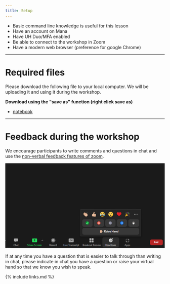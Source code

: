 ```yaml
---
title: Setup
---
```


* Basic command line knowledge is useful for this lesson
* Have an account on Mana
* Have UH Duo/MFA enabled
* Be able to connect to the workshop in Zoom
* Have a modern web browser (preference for google Chrome)

---
# Required files

Please download the following file to your local computer.  We will be uploading it and using it during the workshop.  

**Download using the "save as" function (right click save as)**
* <a href ="https://raw.githubusercontent.com/CI-TRACS/High_Performance_Computing/gh-pages/code/participants-copy.ipynb">notebook</a>

---
# Feedback during the workshop

We encourage participants to write comments and questions in chat and use the <a href="https://support.zoom.us/hc/en-us/articles/115001286183-Nonverbal-feedback-during-meetings#:~:text=To%20provide%20nonverbal%20feedback%20or,icon%20again%20to%20remove%20it." target="_blank" >non-verbal feedback features of zoom</a>.

<img src="./fig/non-verbal.png" alt="non-verbal icon" >

If at any time you have a question that is easier to talk through than writing in chat, please indicate in chat you have a question or raise your virtual hand so that we know you wish to speak.


{% include links.md %}

